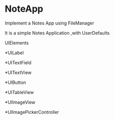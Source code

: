 # NoteApp

Implement a Notes App using FileManager

It is a simple Notes Application ,with UserDefaults

UIElements

*UILabel

*UITextField

*UITextView

*UIButton

*UITableView

*UIImageView

*UIImagePickerController
